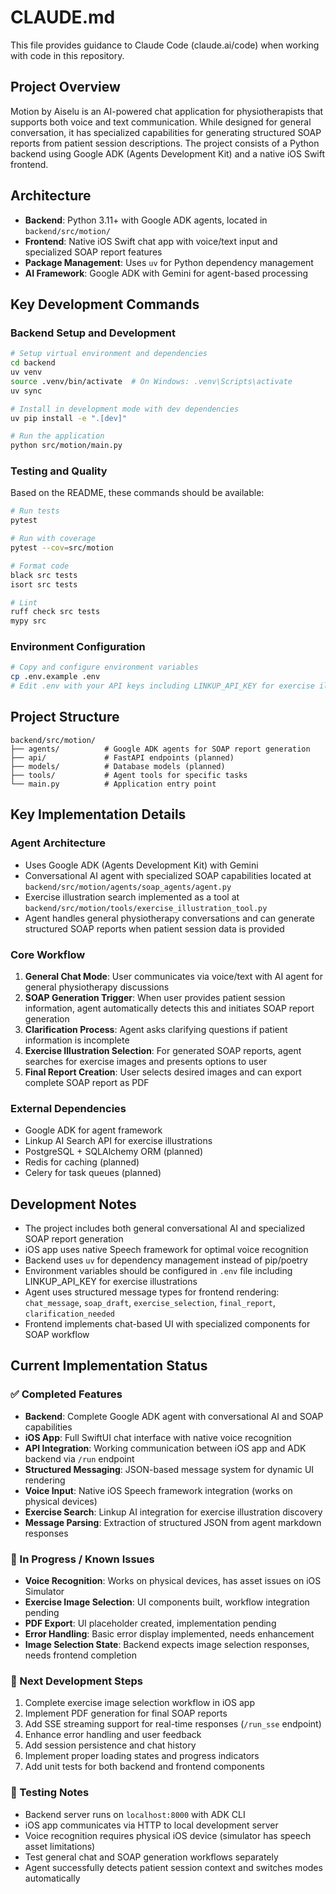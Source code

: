 # CLAUDE.md

This file provides guidance to Claude Code (claude.ai/code) when working with code in this repository.

## Project Overview

Motion by Aiselu is an AI-powered chat application for physiotherapists that supports both voice and text communication. While designed for general conversation, it has specialized capabilities for generating structured SOAP reports from patient session descriptions. The project consists of a Python backend using Google ADK (Agents Development Kit) and a native iOS Swift frontend.

## Architecture

- **Backend**: Python 3.11+ with Google ADK agents, located in `backend/src/motion/`
- **Frontend**: Native iOS Swift chat app with voice/text input and specialized SOAP report features
- **Package Management**: Uses `uv` for Python dependency management
- **AI Framework**: Google ADK with Gemini for agent-based processing

## Key Development Commands

### Backend Setup and Development
```bash
# Setup virtual environment and dependencies
cd backend
uv venv
source .venv/bin/activate  # On Windows: .venv\Scripts\activate
uv sync

# Install in development mode with dev dependencies
uv pip install -e ".[dev]"

# Run the application
python src/motion/main.py
```

### Testing and Quality
Based on the README, these commands should be available:
```bash
# Run tests
pytest

# Run with coverage
pytest --cov=src/motion

# Format code
black src tests
isort src tests

# Lint
ruff check src tests
mypy src
```

### Environment Configuration
```bash
# Copy and configure environment variables
cp .env.example .env
# Edit .env with your API keys including LINKUP_API_KEY for exercise illustrations
```

## Project Structure

```
backend/src/motion/
├── agents/          # Google ADK agents for SOAP report generation
├── api/             # FastAPI endpoints (planned)
├── models/          # Database models (planned)
├── tools/           # Agent tools for specific tasks
└── main.py          # Application entry point
```

## Key Implementation Details

### Agent Architecture
- Uses Google ADK (Agents Development Kit) with Gemini
- Conversational AI agent with specialized SOAP capabilities located at `backend/src/motion/agents/soap_agents/agent.py`
- Exercise illustration search implemented as a tool at `backend/src/motion/tools/exercise_illustration_tool.py`
- Agent handles general physiotherapy conversations and can generate structured SOAP reports when patient session data is provided

### Core Workflow
1. **General Chat Mode**: User communicates via voice/text with AI agent for general physiotherapy discussions
2. **SOAP Generation Trigger**: When user provides patient session information, agent automatically detects this and initiates SOAP report generation
3. **Clarification Process**: Agent asks clarifying questions if patient information is incomplete
4. **Exercise Illustration Selection**: For generated SOAP reports, agent searches for exercise images and presents options to user
5. **Final Report Creation**: User selects desired images and can export complete SOAP report as PDF

### External Dependencies
- Google ADK for agent framework
- Linkup AI Search API for exercise illustrations
- PostgreSQL + SQLAlchemy ORM (planned)
- Redis for caching (planned)
- Celery for task queues (planned)

## Development Notes

- The project includes both general conversational AI and specialized SOAP report generation
- iOS app uses native Speech framework for optimal voice recognition
- Backend uses `uv` for dependency management instead of pip/poetry
- Environment variables should be configured in `.env` file including LINKUP_API_KEY for exercise illustrations
- Agent uses structured message types for frontend rendering: `chat_message`, `soap_draft`, `exercise_selection`, `final_report`, `clarification_needed`
- Frontend implements chat-based UI with specialized components for SOAP workflow

## Current Implementation Status

### ✅ Completed Features
- **Backend**: Complete Google ADK agent with conversational AI and SOAP capabilities
- **iOS App**: Full SwiftUI chat interface with native voice recognition
- **API Integration**: Working communication between iOS app and ADK backend via `/run` endpoint
- **Structured Messaging**: JSON-based message system for dynamic UI rendering
- **Voice Input**: Native iOS Speech framework integration (works on physical devices)
- **Exercise Search**: Linkup AI integration for exercise illustration discovery
- **Message Parsing**: Extraction of structured JSON from agent markdown responses

### 🚧 In Progress / Known Issues
- **Voice Recognition**: Works on physical devices, has asset issues on iOS Simulator
- **Exercise Image Selection**: UI components built, workflow integration pending
- **PDF Export**: UI placeholder created, implementation pending
- **Error Handling**: Basic error display implemented, needs enhancement
- **Image Selection State**: Backend expects image selection responses, needs frontend completion

### 🔄 Next Development Steps
1. Complete exercise image selection workflow in iOS app
2. Implement PDF generation for final SOAP reports  
3. Add SSE streaming support for real-time responses (`/run_sse` endpoint)
4. Enhance error handling and user feedback
5. Add session persistence and chat history
6. Implement proper loading states and progress indicators
7. Add unit tests for both backend and frontend components

### 🧪 Testing Notes
- Backend server runs on `localhost:8000` with ADK CLI
- iOS app communicates via HTTP to local development server
- Voice recognition requires physical iOS device (simulator has speech asset limitations)
- Test general chat and SOAP generation workflows separately
- Agent successfully detects patient session context and switches modes automatically